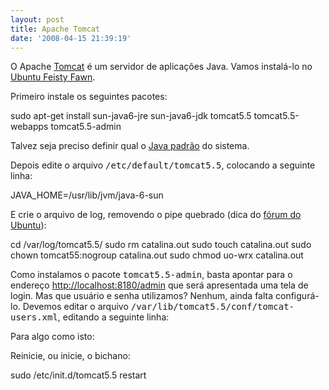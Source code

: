 ```yaml
---
layout: post
title: Apache Tomcat
date: '2008-04-15 21:39:19'
---
```



O Apache [Tomcat](http://tomcat.apache.org/) é um servidor de aplicações Java. Vamos instalá-lo no [Ubuntu Feisty Fawn](http://seiti.eti.br/blog/2007/edgy-eft-para-feisty-fawn).

Primeiro instale os seguintes pacotes:

sudo apt-get install sun-java6-jre sun-java6-jdk tomcat5.5 tomcat5.5-webapps tomcat5.5-admin

Talvez seja preciso definir qual o [Java padrão](../../wiki/Eclipse) do sistema.

Depois edite o arquivo <tt>/etc/default/tomcat5.5</tt>, colocando a seguinte linha:

JAVA_HOME=/usr/lib/jvm/java-6-sun

E crie o arquivo de log, removendo o pipe quebrado (dica do [fórum do Ubuntu](http://ubuntuforums.org/showthread.php?t=436295)):

cd /var/log/tomcat5.5/ sudo rm catalina.out sudo touch catalina.out sudo chown tomcat55:nogroup catalina.out sudo chmod uo-wrx catalina.out

Como instalamos o pacote <tt>tomcat5.5-admin</tt>, basta apontar para o endereço [http://localhost:8180/admin](http://localhost:8180/admin) que será apresentada uma tela de login. Mas que usuário e senha utilizamos? Nenhum, ainda falta configurá-lo. Devemos editar o arquivo <tt>/var/lib/tomcat5.5/conf/tomcat-users.xml</tt>, editando a seguinte linha:

<div class="code"><user password="tomcat" roles="tomcat" username="tomcat"></user>

</div>Para algo como isto:

<user password="senhadotomcat" roles="tomcat,admin" username="tomcat"></user>

Reinicie, ou inicie, o bichano:

sudo /etc/init.d/tomcat5.5 restart


